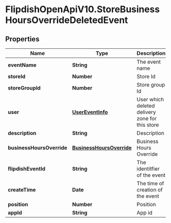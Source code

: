 # FlipdishOpenApiV10.StoreBusinessHoursOverrideDeletedEvent

## Properties
Name | Type | Description | Notes
------------ | ------------- | ------------- | -------------
**eventName** | **String** | The event name | [optional] 
**storeId** | **Number** | Store Id | [optional] 
**storeGroupId** | **Number** | Store group Id | [optional] 
**user** | [**UserEventInfo**](UserEventInfo.md) | User which deleted delivery zone for this store | [optional] 
**description** | **String** | Description | [optional] 
**businessHoursOverride** | [**BusinessHoursOverride**](BusinessHoursOverride.md) | Business Hours Override | [optional] 
**flipdishEventId** | **String** | The identitfier of the event | [optional] 
**createTime** | **Date** | The time of creation of the event | [optional] 
**position** | **Number** | Position | [optional] 
**appId** | **String** | App id | [optional] 


